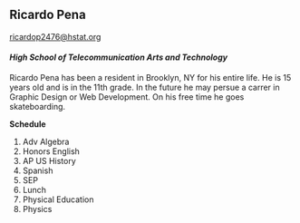 ## Ricardo Pena
ricardop2476@hstat.org 

#### _High School of Telecommunication Arts and Technology_

Ricardo Pena has been a resident in Brooklyn, NY for his entire life. He is 15 years old and is in the 11th grade. In the future he may persue a carrer in Graphic Design or Web Development. On his free time he goes skateboarding.

**Schedule**
1. Adv Algebra
2. Honors English
3. AP US History
4. Spanish
5. SEP
6. Lunch
7. Physical Education
8. Physics